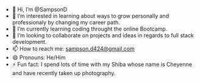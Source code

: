 - 👋 Hi, I’m @SampsonD
- 👀 I’m interested in learning about ways to grow personally and professionaly by changing my career path.
- 🌱 I’m currently learning coding throught the online Bootcamp.
- 💞️ I’m looking to collaborate on projects and ideas in regards to full stack development.
- 📫 How to reach me: sampson.d424@gmail.com
- 😄 Pronouns: He/Him
- ⚡ Fun fact: I spend lots of time with my Shiba whose name is Cheyenne and have recently taken up photography.

<!---
SampsonD/SampsonD is a ✨ special ✨ repository because its `README.md` (this file) appears on your GitHub profile.
You can click the Preview link to take a look at your changes.
--->
